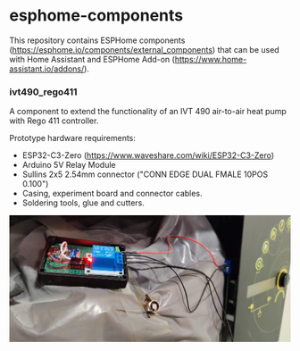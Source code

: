 # esphome-components

This repository contains ESPHome components (https://esphome.io/components/external_components) that can be used with Home Assistant and ESPHome Add-on (https://www.home-assistant.io/addons/).

### ivt490_rego411

A component to extend the functionality of an IVT 490 air-to-air heat pump with Rego 411 controller.

Prototype hardware requirements:
- ESP32-C3-Zero (https://www.waveshare.com/wiki/ESP32-C3-Zero)
- Arduino 5V Relay Module
- Sullins 2x5 2.54mm connector ("CONN EDGE DUAL FMALE 10POS 0.100")
- Casing, experiment board and connector cables.
- Soldering tools, glue and cutters.

![Image of prototype hardware for ivt490_rego411 component](/assets/images/ivt490_rego411_prototype.jpg)
